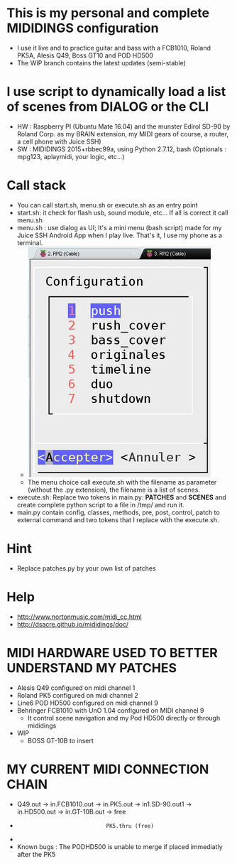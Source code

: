 # This is my personal and complete MIDIDINGS configuration
* I use it live and to practice guitar and bass with a FCB1010, Roland PK5A, Alesis Q49, Boss GT10 and POD HD500
* The WIP branch contains the latest updates (semi-stable)
# I use script to dynamically load a list of scenes from DIALOG or the CLI
* HW : Raspberry PI (Ubuntu Mate 16.04) and the munster Edirol SD-90 by Roland Corp. as my BRAIN extension, my MIDI gears of course, a router, a cell phone with Juice SSH)
* SW : MIDIDINGS 2015+rbbec99a, using Python 2.7.12, bash (Optionals : mpg123, aplaymidi, your logic, etc...)
# Call stack
* You can call start.sh, menu.sh or execute.sh as an entry point
* start.sh: it check for flash usb, sound module, etc... If all is correct it call menu.sh 
* menu.sh : use dialog as UI; It's a mini menu (bash script) made for my Juice SSH Android App when I play live. That's it, I use my phone as a terminal.
	* ![UI](https://github.com/stefets/live-config/blob/wip/_ui.jpg "Screen Capture")
	* The menu choice call execute.sh with the filename as parameter (without the .py extension), the filename is a list of scenes.
* execute.sh: Replace two tokens in main.py: __PATCHES__ and __SCENES__ and create complete python script to a file in /tmp/ and run it.
* main.py contain config, classes, methods, pre, post, control, patch to external command and two tokens that I replace with the execute.sh.
# Hint
* Replace patches.py by your own list of patches
# Help
* http://www.nortonmusic.com/midi_cc.html
* http://dsacre.github.io/mididings/doc/
# MIDI HARDWARE USED TO BETTER UNDERSTAND MY PATCHES
* Alesis Q49 configured on midi channel 1
* Roland PK5 configured on midi channel 2
* Line6 POD HD500 configured on midi channel 9
* Behringer FCB1010 with UnO 1.04 configured on MIDI channel 9
	* It control scene navigation and my Pod HD500 directly or through mididings
* WIP
	* BOSS GT-10B to insert
# MY CURRENT MIDI CONNECTION CHAIN
* Q49.out -> in.FCB1010.out -> in.PK5.out -> in1.SD-90.out1 -> in.HD500.out -> in.GT-10B.out -> free
*                                 PK5.thru (free)
*
* Known bugs : The PODHD500 is unable to merge if placed immediatly after the PK5
